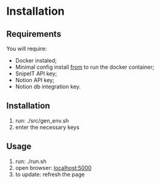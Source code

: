 
# Installation


## Requirements


You will require:

- Docker instaled;
- Minimal config install [from](https://github.com/xecarlox94/.FILES.git) to run the docker container;
- SnipeIT API key;
- Notion API key;
- Notion db integration key.


## Installation

1. run:     ./src/gen\_env.sh
2. enter the necessary keys


## Usage

1. run:                 ./run.sh
2. open browser:        [localhost:5000](http://localhost:5000)
3. to update:           refresh the page
